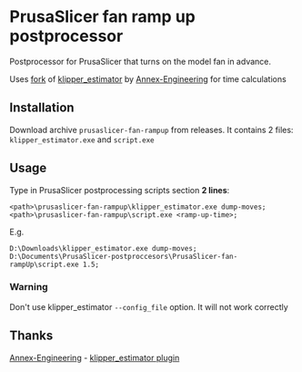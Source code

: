 # PrusaSlicer fan ramp up postprocessor

Postprocessor for PrusaSlicer that turns on the model fan in advance.

Uses [fork](https://github.com/ralex2304/klipper_estimator) of [klipper_estimator](https://github.com/Annex-Engineering/klipper_estimator) by [Annex-Engineering](https://github.com/Annex-Engineering) for time calculations

## Installation
Download archive `prusaslicer-fan-rampup` from releases. It contains 2 files: `klipper_estimator.exe` and `script.exe`

## Usage
Type in PrusaSlicer postprocessing scripts section **2 lines**:

```
<path>\prusaslicer-fan-rampup\klipper_estimator.exe dump-moves;
<path>\prusaslicer-fan-rampup\script.exe <ramp-up-time>;
```

E.g.

```
D:\Downloads\klipper_estimator.exe dump-moves;
D:\Documents\PrusaSlicer-postproccesors\PrusaSlicer-fan-rampUp\script.exe 1.5;
```

### Warning
Don't use klipper_estimator `--config_file` option. It will not work correctly

## Thanks

[Annex-Engineering](https://github.com/Annex-Engineering) - [klipper_estimator plugin](https://github.com/Annex-Engineering/klipper_estimator)